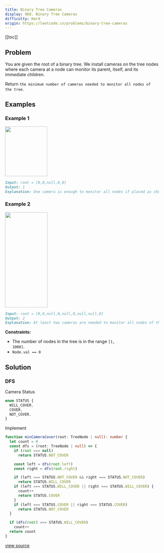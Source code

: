 ```yaml
---
title: Binary Tree Cameras
display: 968. Binary Tree Cameras
difficulty: Hard
origin: https://leetcode.cn/problems/binary-tree-cameras
---
```


[[toc]]

## Problem

You are given the root of a binary tree. We install cameras on the tree nodes where each camera at a node can monitor its parent, itself, and its immediate children.

Return `the minimum number of cameras needed to monitor all nodes of the tree`.

## Examples

### Example 1

<img alt="" src="https://assets.leetcode.com/uploads/2018/12/29/bst_cameras_01.png" style="width: 138px; height: 163px;" />

```md
Input: root = [0,0,null,0,0]
Output: 1
Explanation: One camera is enough to monitor all nodes if placed as shown.
```

### Example 2

<img alt="" src="https://assets.leetcode.com/uploads/2018/12/29/bst_cameras_02.png" style="width: 139px; height: 312px;" />

```md
Input: root = [0,0,null,0,null,0,null,null,0]
Output: 2
Explanation: At least two cameras are needed to monitor all nodes of the tree. The above image shows one of the valid configurations of camera placement.
```

**Constraints:**

- The number of nodes in the tree is in the range <code>[1, 1000]</code>.
- <code>Node.val == 0</code>

## Solution

### DFS

Camera Status

```ts
enum STATUS {
  WILL_COVER,
  COVER,
  NOT_COVER,
}
```

Implement

```ts
function minCameraCover(root: TreeNode | null): number {
  let count = 0
  const dfs = (root: TreeNode | null) => {
    if (root === null)
      return STATUS.NOT_COVER

    const left = dfs(root.left)
    const right = dfs(root.right)

    if (left === STATUS.NOT_COVER && right === STATUS.NOT_COVER)
      return STATUS.WILL_COVER
    if (left === STATUS.WILL_COVER || right === STATUS.WILL_COVER) {
      count++
      return STATUS.COVER
    }
    if (left === STATUS.COVER || right === STATUS.COVER)
      return STATUS.NOT_COVER
  }

  if (dfs(root) === STATUS.WILL_COVER)
    count++
  return count
}
```

[view source](https://leetcode.cn/problems/binary-tree-cameras)
